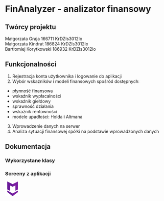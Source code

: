 # FinAnalyzer - analizator finansowy

## Twórcy projektu
Małgorzata Graja 166711 KrDZIs3012Io <br>
Małgorzata Kindrat 186824 KrDZIs3012Io <br>
Bartłomiej Korytkowski 186932 KrDZIs3012Io

## Funkcjonalności

1. Rejestracja konta użytkownika i logowanie do aplikacji
2. Wybór wskaźników i modeli finansowych spośród dostępnych: <br>
- płynność finansowa <br>
- wskaźnik wypłacalności <br>
- wskaźnik giełdowy <br>
- sprawność działania <br>
- wskaźnik rentowności <br>
- modele upadłości: Holda i Altmana <br>
3. Wprowadzenie danych na serwer
3. Analiza sytuacji finansowej spółki na podstawie wprowadzonych danych

## Dokumentacja 
### Wykorzystane klasy

### Screeny z aplikacji

![alt text](https://github.com/adam-p/markdown-here/raw/master/src/common/images/icon48.png "Logo Title Text 1")
